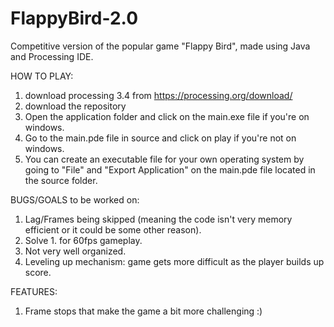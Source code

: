 # FlappyBird-2.0
Competitive version of the popular game "Flappy Bird", made using Java and Processing IDE. 

HOW TO PLAY:
1. download processing 3.4 from https://processing.org/download/
2. download the repository
3. Open the application folder and click on the main.exe file if you're on windows.
4. Go to the main.pde file in source and click on play if you're not on windows.
5. You can create an executable file for your own operating system by going to "File" and "Export Application" on the main.pde file located in the source folder.

BUGS/GOALS to be worked on:
1. Lag/Frames being skipped (meaning the code isn't very memory efficient or it could be some other reason). 
2. Solve 1. for 60fps gameplay.
3. Not very well organized.
4. Leveling up mechanism: game gets more difficult as the player builds up score.

FEATURES:
1. Frame stops that make the game a bit more challenging :)
